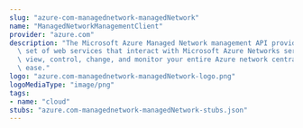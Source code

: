 ```yaml
---
slug: "azure-com-managednetwork-managedNetwork"
name: "ManagedNetworkManagementClient"
provider: "azure.com"
description: "The Microsoft Azure Managed Network management API provides a RESTful\
  \ set of web services that interact with Microsoft Azure Networks service to programmatically\
  \ view, control, change, and monitor your entire Azure network centrally and with\
  \ ease."
logo: "azure.com-managednetwork-managedNetwork-logo.png"
logoMediaType: "image/png"
tags:
- name: "cloud"
stubs: "azure.com-managednetwork-managedNetwork-stubs.json"
---
```


